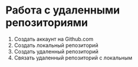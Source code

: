 # **Работа с удаленными репозиториями**

1. Создать аккаунт на Github.com
2. Создать локальный репозиторий
3. Создать удаленный репозиторий
4. Связать удаленный репозиторий с локальным